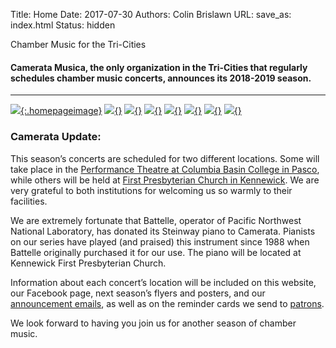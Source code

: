Title: Home
Date: 2017-07-30
Authors: Colin Brislawn
URL:
save_as: index.html
Status: hidden


Chamber Music for the Tri-Cities

#### Camerata Musica, the only organization in the Tri-Cities that regularly schedules chamber music concerts, announces its 2018-2019 season.

---

[![ ]({filename}/images/2018-2019/Jovanni-Rey-dePedro-400.jpg){:.homepageimage}]({filename}/2018-2019/JovanniReydePedro.md)
[![ ]({filename}/images/2018-2019/The-Byrd-Ensemble-400.jpg){}]({filename}/2018-2019/ByrdEnsemble2018.md)
[![ ]({filename}/images/2018-2019/Frisson-400.jpg){}]({filename}/2018-2019/Frisson.md)
[![ ]({filename}/images/2018-2019/Maxwell-Quartet-400.jpg){}]({filename}/2018-2019/MaxwellQuartet.md)
[![ ]({filename}/images/2018-2019/Ensemble-Caprice-400.jpg){}]({filename}/2018-2019/EnsembleCaprice.md)
[![ ]({filename}/images/2018-2019/Aristeia-Trio-400.jpg){}]({filename}/2018-2019/AristeiaTrio.md)
[![ ]({filename}/images/2018-2019/PaulandRon-400.jpg){}]({filename}/2018-2019/PaulandRon.md)
[![ ]({filename}/images/2018-2019/YoungArtists400.jpg){}]({filename}/2018-2019/YoungArtists2019.md)



### Camerata Update:

This season’s concerts are scheduled for two different locations.  Some will take place in the [Performance Theatre at Columbia Basin College in Pasco](https://www.google.com/maps/place/CBC+Arts+Center,+Pasco,+WA+99301/@46.2508062,-119.1227316,19z/), while others will be held at [First Presbyterian Church in Kennewick](https://www.google.com/maps/place/Kennewick+First+Presbyterian+Church/@46.2086615,-119.1480316,17z/).  We are very grateful to both institutions for welcoming us so warmly to their facilities.

 We are extremely fortunate that Battelle, operator of Pacific Northwest National Laboratory, has donated its Steinway piano to Camerata.  Pianists on our series have played (and praised) this instrument since 1988 when Battelle originally purchased it for our use.  The piano will be located at Kennewick First Presbyterian Church.

 Information about each concert’s location will be included on this website, our Facebook page, next season’s flyers and posters, and our [announcement emails](http://eepurl.com/cD1Zvv), as well as on the reminder cards we send to [patrons](https://www.cameratamusica.com/pages/supporting-camerata-musica.html).

 We look forward to having you join us for another season of chamber music.



<style>

.entry-content a img,
.entry-content a img:hover {
	width: 270px;
	margin-right: 5px;
	margin-bottom: 10px;
    text-decoration: none;
    border-bottom: none;
}

</style>
